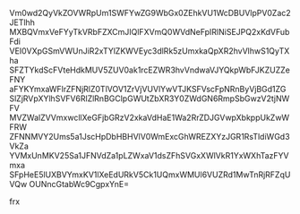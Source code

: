 Vm0wd2QyVkZOVWRpUm1SWFYwZG9WbGx0ZEhkVU1WcDBUVlpPV0Zac2JETlhh
MXBQVmxVeFYyTkVRbFZXCmJIQlFXVmQ0WVdNeFpIRlNiSEJPQ2xKdVFubFdi
VEI0VXpGSmVWUnJiR2xTYlZKWVEyc3dlRk5zUmxkaQpXR2hvVlhwS1QyTXha
SFZTYkdScFVteHdkMUV5ZUV0ak1rcEZWR3hvVndwaVJYQkpWbFJKZUZZeFNY
aFYKYmxaWFlrZFNjRlZ0TlVOV1ZrVjVUVlYwVTJKSFVscFpNRnByVjBGd1ZG
SlZjRVpXYlhSVFV6RlZlRnBGClpGWUtZbXR3Y0ZWdGN6RmpSbGwzV2tjNWFV
MVZWalZVVmxwcllXeGFjbGRzV2xkaVdHaE1Wa2RrZDJGVwpXbkppUkZwWFRW
ZFNNMVY2Ums5a1JscHpDbHBHVlV0WmExcGhWREZXYzJGR1RsTldiWGd3VkZa
YVMxUnMKV25Sa1JFNVdZa1pLZWxaV1dsZFhSVGxXWlVkR1YxWXhTazFYVmxa
SFpHeE5lUXBVYmxKV1lXeEdURkV5Ck1UQmxWMUl6VUZRd1MwTnRjRFZqUVQw
OUNncGtabWc9CgpxYnE=

frx